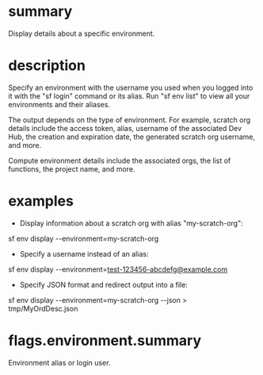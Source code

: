 # summary
  
Display details about a specific environment.

# description

Specify an environment with the username you used when you logged into it with the "sf login" command or its alias. Run "sf env list" to view all your environments and their aliases.

The output depends on the type of environment. For example, scratch org details include the access token, alias, username of the associated Dev Hub, the creation and expiration date, the generated scratch org username, and more.

Compute environment details include the associated orgs, the list of functions, the project name, and more.

# examples

- Display information about a scratch org with alias "my-scratch-org":

 sf env display --environment=my-scratch-org

- Specify a username instead of an alias:

 sf env display --environment=test-123456-abcdefg@example.com

- Specify JSON format and redirect output into a file:

 sf env display --environment=my-scratch-org --json > tmp/MyOrdDesc.json

# flags.environment.summary

Environment alias or login user.
